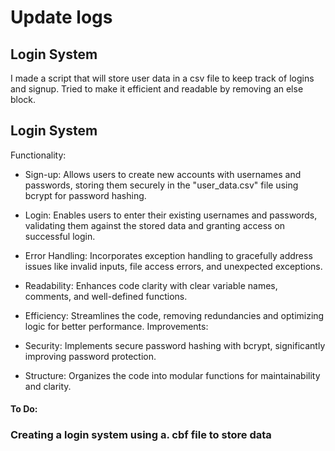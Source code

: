 <h1>Update logs</h1>
<h2>Login System</h2>
I made a script that will store user data in a csv file to keep track of logins and signup. Tried to make it efficient and readable by removing an else block.
<h2>Login System</h2>
Functionality:

- Sign-up: Allows users to create new accounts with usernames and passwords, storing them securely in the "user_data.csv" file using bcrypt for password hashing.

- Login: Enables users to enter their existing usernames and passwords, validating them against the stored data and granting access on successful login.

- Error Handling: Incorporates exception handling to gracefully address issues like invalid inputs, file access errors, and unexpected exceptions.

- Readability: Enhances code clarity with clear variable names, comments, and well-defined functions.

- Efficiency: Streamlines the code, removing redundancies and optimizing logic for better performance.
Improvements:

- Security: Implements secure password hashing with bcrypt, significantly improving password protection.

- Structure: Organizes the code into modular functions for maintainability and clarity.
<h4>To Do:</h4>
<h3>Creating a login system using a. cbf file to store data
